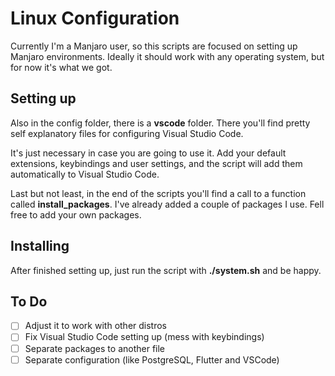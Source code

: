 # Linux Configuration

Currently I'm a Manjaro user, so this scripts are focused on setting up Manjaro environments. Ideally it should work with any operating system, but for now it's what we got.

## Setting up

Also in the config folder, there is a **vscode** folder. There you'll find pretty self explanatory files for configuring Visual Studio Code.

It's just necessary in case you are going to use it. Add your default extensions, keybindings and user settings, and the script will add them automatically to Visual Studio Code.

Last but not least, in the end of the scripts you'll find a call to a function called **install_packages**. I've already added a couple of packages I use. Fell free to add your own packages.

## Installing

After finished setting up, just run the script with **./system.sh** and be happy.

## To Do

- [ ] Adjust it to work with other distros
- [ ] Fix Visual Studio Code setting up (mess with keybindings)
- [ ] Separate packages to another file
- [ ] Separate configuration (like PostgreSQL, Flutter and VSCode)
